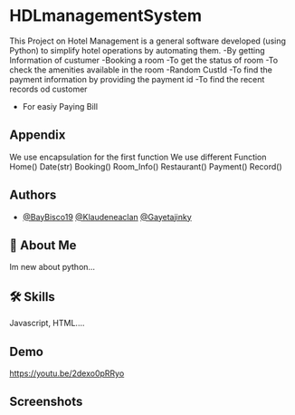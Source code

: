 # HDLmanagementSystem

This Project on Hotel Management is a general software developed (using Python) to simplify hotel operations by automating them.
-By getting Information of custumer
-Booking a room
-To get the status of room
-To check the amenities available in the room
-Random CustId
-To find the payment information by providing the payment id
-To find the recent records od customer
- For easiy Paying Bill 

## Appendix

We use encapsulation for the first function
We use different Function
Home()
Date(str)
Booking()
Room_Info()
Restaurant() 
Payment()
Record()

## Authors
- [@BayBisco19](https://github.com/BabyBisco19/HDLmanagementSystem.git)
[@Klaudeneaclan](https://github.com/Klaudeneaclan/HDLmanagementSystem.git)
[@Gayetajinky](https://github.com/Gayetajinky/HDLmanagementSystem.git)
## 🚀 About Me
 Im new about python...
## 🛠 Skills
Javascript, HTML....

## Demo
https://youtu.be/2dexo0pRRyo

## Screenshots


